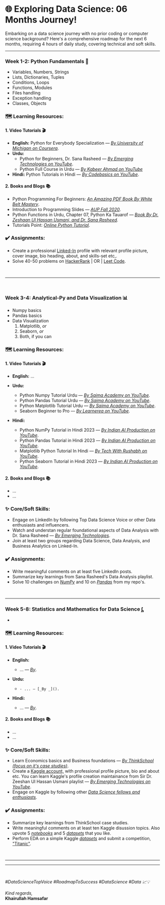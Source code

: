 # 🌐 Exploring Data Science: 06 Months Journey!
Embarking on a data science journey with no prior coding or computer science background? Here's a comprehensive roadmap for the next 6 months, requiring 4 hours of daily study, covering technical and soft skills.

---

### Week 1-2: Python Fundamentals 🐍
- Variables, Numbers, Strings
- Lists, Dictionaries, Tuples
- Conditions, Loops
- Functions, Modules
- Files handling
- Exception handling
- Classes, Objects

### 🗺️ Learning Resources:

#### 1. Video Tutorials 🎬
 - **English:** Python for Everybody Specialization — [_By University of Michigan on Coursera_](https://www.coursera.org/specializations/python).
 - **Urdu:** 
    - Python for Beginners, Dr. Sana Rasheed — [_By Emerging Technologies on YouTube_](https://youtube.com/playlist?list=PL1Xmyl4aKTRgRqNdjcI1C7A4X_PRKZHj6&si=tFPDHADmiDHweCcA).
    - Python Full Course in Urdu — [_By Kabeer Ahmad on YouTube_](https://youtube.com/playlist?list=PLVF0g7ZUdJNFySInubhprnN1sgerNcbhs&si=M2fQ_FNNZ9OgpF9c)
 - **Hindi:** Python Tutorials in Hindi — [_By Codebasics on YouTube_](https://youtube.com/playlist?list=PLPbgcxheSpE1DJKfdko58_AIZRIT0TjpO&si=0tXxpOXTuudq1mp_).

#### 2. Books and Blogs 📚
- Python Programming For Beginners: [_An Amazing PDF Book By White Belt Mastery_](https://drive.google.com/file/d/1nLBqgv7N8dCaz_63w19acwUTgsc_yFVy/view?usp=sharing).
- Introduction to Programming Slides — [_AUP Fall 2020_](https://drive.google.com/file/d/1SkKTGJICDwtRS8L7rPu0aTwWVht-J2hO/view?usp=sharing).
- Python Functions in Urdu, Chapter 07, Python Ka Tauarof — [_Book By Dr. Zeshaan Ul Hassan Usmani, and Dr. Sana Rasheed_](https://drive.google.com/file/d/1d4SVBB76E1QFscFwoihTriKq15F0R4LT/view?usp=sharing).
- Tutorials Point: [_Online Python Tutorial_](https://www.tutorialspoint.com/python/index.htm).

### ✔️ Assignments:
- Create a professional [Linked-In](https://www.linkedin.com/in/khairullah-hamsafar) profile with relevant profile picture, cover image, bio heading, about, and skills-set etc,.
- Solve 40-50 problems on [HackerRank](https://www.hackerrank.com/domains/python?filters%5Bskills%5D%5B%5D=Problem%20Solving%20%28Basic%29&filters%5Bskills%5D%5B%5D=Python%20%28Basic%29&filters%5Bskills%5D%5B%5D=Python%20%28Intermediate%29) | OR | [Leet Code](https://leetcode.com/).

<br/>

---

<br/>


### Week 3-4: Analytical-Py and Data Visualization 📊

- Numpy basics
- Pandas basics
- Data Visualization
   1. Matplotlib, *or*
   2. Seaborn, *or*
   3. Both, if you can

### 🗺️ Learning Resources:

#### 1. Video Tutorials 🎬
 - **English:** ...

 - **Urdu:** 
    - Python Numpy Tutorial Urdu — [_By Saima Academy on YouTube_](https://youtube.com/playlist?list=PLBx2L_ikudBOtKdai1bPIbK5X6sprQLBW&si=DZSeoSfV6F23OQCE).
    - Python Pandas Tutorial Urdu — [_By Saima Academy on YouTube_](https://youtube.com/playlist?list=PLBx2L_ikudBOHxFSUVMDKj6yMLu9TlIrp&si=MusN9uizDpM2Abgt).
    - Python Matplotlib Tutorial Urdu — [_By Saima Academy on YouTube_](https://youtube.com/playlist?list=PLBx2L_ikudBPrg52AGC2e3f7_cxZ_NHE2&si=l1_fg_0o_dB9XKRC).
    - Seaborn Beginner to Pro — [_By Learnerea on YouTube_](https://youtube.com/playlist?list=PL4GjoPPG4VqOAwSNw2I-PXUcjw1frHmW2&si=LFSV3rxv5gVz07__).
    

 - **Hindi:** 
    - Python NumPy Tutorial in Hindi 2023 — [_By Indian AI Production on YouTube_](https://youtube.com/playlist?list=PLfP3JxW-T70FKkXT9VEeRChKvF4EUInWj&si=yrAPItdkvrj3W727).
    - Python Pandas Tutorial in Hindi 2023 — [_By Indian AI Production on YouTube_](https://youtube.com/playlist?list=PLfP3JxW-T70Gf4iJXPb0Yw5_-tDRCD6LB&si=VuhWKZrIVPGXwBdg).
    - Matplotlib Python Tutorial In Hindi — [_By Tech With Rushabh on YouTube_](https://youtube.com/playlist?list=PL0LnRPLeecJjicSq2Kp0IggJcEvrRlHTL&si=TxSkvftoIQO7bzNY).
    - Python Seaborn Tutorial in Hindi 2023 — [_By Indian AI Production on YouTube_](https://youtube.com/playlist?list=PLfP3JxW-T70HaBYwsSDadlS3v2VeALgYh&si=H5C7ALAduoVU50ns).

#### 2. Books and Blogs 📚
- ...
- ...

### ✨ Core/Soft Skills:

- Engage on LinkedIn by following Top Data Science Voice or other Data enthusiasts and influencers.
- Watch and understan regular foundational aspects of Data Analysis with Dr. Sana Rasheed — [_By Emerging Technologies_](https://youtube.com/playlist?list=PL1Xmyl4aKTRjgD1iu9R_XCPBs4URiprXf&si=15pJt94VOuIVKcQv).
- Join at least two groups regarding Data Science, Data Analysis, and Business Analytics on Linked-In.

### ✔️ Assignments:
- Write meaningful comments on at least five LinkedIn posts.
- Summarize key learnings from Sana Rasheed's Data Analysis playlist.
- Solve 10 challenges on [_NumPy_]() and 10 on [_Pandas_]() from my repo's.

<br/>

---

### Week 5-8: Statistics and Mathematics for Data Science ᶋ

- 

### 🗺️ Learning Resources:

#### 1. Video Tutorials 🎬
 - **English:**
     - ... — [_By_]().

 - **Urdu:** 
    -     - ... — [_By _]().

 - **Hindi:** 
    - ... — [_By_]().

#### 2. Books and Blogs 📚
- ...
- ...

### ✨ Core/Soft Skills:

- Learn Economics basics and Business foundations — [_By ThinkSchool (*focus on it's case studies*)_]().
- Create a [Kaggle account,](https://www.kaggle.com/) with professional profile picture, bio and about etc. You can learn Kaggle's profile creation maintainance from Sir Dr. Zeeshan Ul Hassan Usmani playlist — [_By Emerging Technologies on YouTube_](https://youtube.com/playlist?list=PL1Xmyl4aKTRjbxcBNeW0X9Sv5H_5OjfwF&si=bgkJMZyFWxNElRay).
- Engage on Kaggle by following other [_Data Science fellows and enthusiasts_](https://www.kaggle.com/khairullahhamsafar).

### ✔️ Assignments:
- Summarize key learnings from ThinkSchool case studies.
- Write meaningful comments on at least ten Kaggle disussion topics. Also upvote 5 [_notebooks_](https://www.kaggle.com/khairullahhamsafar/code) and 5 [_datasets_](https://www.kaggle.com/khairullahhamsafar/datasets) that you like.
- Perform EDA on a simple Kaggle [_datasets_](https://www.kaggle.com/competitions/titanic) and submit a competition, ["Titanic"](https://www.kaggle.com/code/alexisbcook/titanic-tutorial/notebook). 

<br/>

---
---

<br/>

_#DataScienceTopVoice_ _#RoadmapToSuccess_ _#DataScience_ _#Data 📈💡_

_Kind regards,_
<br/>
**Khairullah Hamsafar**
